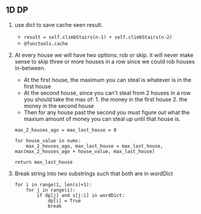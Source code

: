## 1D DP

1. use dict to save cache seen result.
	- `result = self.climbStairs(n-1) + self.climbStairs(n-2)`
	- `@functools.cache`


1. At every house we will have two options: rob or skip. it will never make sense to skip three or more houses in a row since we could rob houses in-between. 
	- At the first house, the maximum you can steal is whatever is in the first house
	- At the second house, since you can't steal from 2 houses in a row you should take the max of: 1. the money in the first house 2. the money in the second house
	- Then for any house past the second you must figure out what the maxium amount of money you can steal up until that house is.
	```
	max_2_houses_ago = max_last_house = 0

	for house_value in nums:
		max_2_houses_ago, max_last_house = max_last_house, max(max_2_houses_ago + house_value, max_last_house)

	return max_last_house
	```

1. Break string into two substrings such that both are in wordDict
	```
	for i in range(1, len(s)+1):
		for j in range(i):
			if dp[j] and s[j:i] in wordDict:
				dp[i] = True
				break
	```